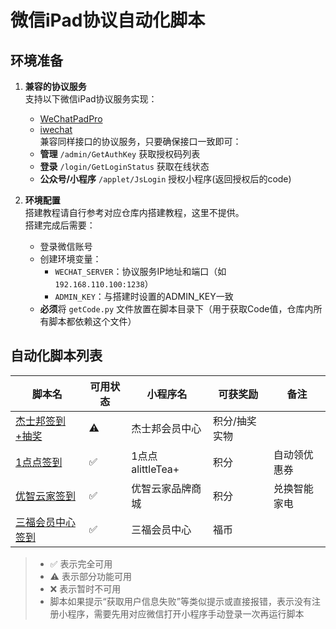 # 微信iPad协议自动化脚本

## 环境准备

1. **兼容的协议服务**  
   支持以下微信iPad协议服务实现：
   - [WeChatPadPro](https://github.com/WeChatPadPro/WeChatPadPro)
   - [iwechat](https://github.com/iwechatcom/iwechat)  
   兼容同样接口的协议服务，只要确保接口一致即可：  
   - **管理** `/admin/GetAuthKey` 获取授权码列表
   - **登录** `/login/GetLoginStatus` 获取在线状态
   - **公众号/小程序** `/applet/JsLogin` 授权小程序(返回授权后的code)

2. **环境配置**  
   搭建教程请自行参考对应仓库内搭建教程，这里不提供。  
   搭建完成后需要：
   - 登录微信账号
   - 创建环境变量：
     - `WECHAT_SERVER`：协议服务IP地址和端口（如 `192.168.110.100:1238`）
     - `ADMIN_KEY`：与搭建时设置的ADMIN_KEY一致
   - **必须**将 `getCode.py` 文件放置在脚本目录下（用于获取Code值，仓库内所有脚本都依赖这个文件）

## 自动化脚本列表

| 脚本名 | 可用状态 | 小程序名 | 可获奖励 | 备注 |
|--------|----------|----------|----------|------|
| [杰士邦签到+抽奖](./jieshibang.py) | ⚠️ | 杰士邦会员中心 | 积分/抽奖实物 |  |
| [1点点签到](./1diandian.py) | ✅ | 1点点alittleTea+ | 积分 | 自动领优惠券 |
| [优智云家签到](./youzhiyunjia.py) | ✅ | 优智云家品牌商城 | 积分 | 兑换智能家电 |
| [三福会员中心签到](./sanfu.py) | ✅ | 三福会员中心 | 福币 |  |

  
> - ✅ 表示完全可用  
> - ⚠️ 表示部分功能可用  
> - ❌ 表示暂时不可用  
> - 脚本如果提示“获取用户信息失败”等类似提示或直接报错，表示没有注册小程序，需要先用对应微信打开小程序手动登录一次再运行脚本
